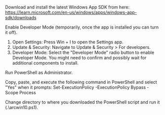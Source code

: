 Download and install the latest Windows App SDK from here: https://learn.microsoft.com/en-us/windows/apps/windows-app-sdk/downloads

Enable Developer Mode (temporarily, once the app is installed you can turn it off).
1. Open Settings: Press Win + I to open the Settings app.
2. Update & Security: Navigate to Update & Security > For developers.
3. Developer Mode: Select the "Developer Mode" radio button to enable Developer Mode. You might need to confirm and possibly wait for additional components to install.

Run PowerShell as Administrator.

Copy, paste, and execute the following command in PowerShell and select "Yes" when it prompts: Set-ExecutionPolicy -ExecutionPolicy Bypass -Scope Process

Change directory to where you downloaded the PowerShell script and run it (.\arcwin10.ps1).
